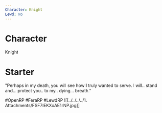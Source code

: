 ```yaml
---
Character: Knight
Lewd: No 
---
```

# Character
Knight

# Starter
"Perhaps in my death, you will see how I truly wanted to serve. I will.. stand and... protect you.. to  my.. dying... breath."

#OpenRP #FeraRP #LewdRP 
![[../../../../1. Attachments/FSF7IEKXoAE1rNP.jpg]]